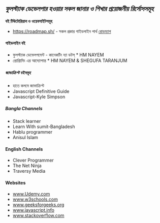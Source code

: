 ## *ফুলস্ট্যাক ডেভেলপার হওয়ার সকল জানার ও শিখার প্রয়োজনীয় রির্সোসসমূহ*

**বই টিউটোরিয়াল ও ওয়েবসাইটসমূহ**

* https://roadmap.sh/ - সকল প্রকার গাইডলাইন পার্থ [রোডম্যাপ](https://roadmap.sh/)

#### গাইডলাইন বই

* ফুলস্ট্যাক ডেভেলপমেন্ট - কানেকটিং দ্যা ডটস্ \* HM NAYEM
* প্রোগ্রািমিং এর আদ্যোপান্ত \* HM NAYEM & SHEGUFA TARANJUM

##### জাভাক্রিপ্ট বইসমূহ

* হাতে কলমে জাভাক্রিপ্ট
* Javascript Definitive Guide
* Javascript-Kyle Simpson

##### Bangla Channels

* Stack learner
* Learn With sumit-Bangladesh
* Hablu programmer
* Anisul Islam

#### English Channels

* Clever Programmer
* The Net Ninja
* Traversy Media

#### Websites

* www.Udemy.com
* www.w3schools.com
* www.geeksforgeeks.org
* www.javascript.info
* www.stackoverflow.com
